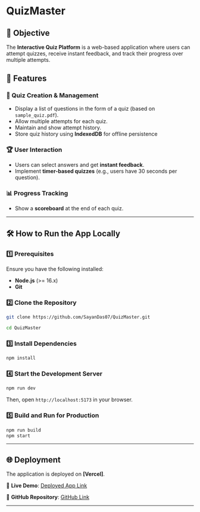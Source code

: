 # QuizMaster

## 📌 Objective
The **Interactive Quiz Platform** is a web-based application where users can attempt quizzes, receive instant feedback, and track their progress over multiple attempts.

## 🚀 Features

### 🎯 Quiz Creation & Management
- Display a list of questions in the form of a quiz (based on `sample_quiz.pdf`).
- Allow multiple attempts for each quiz.
- Maintain and show attempt history.
- Store quiz history using **IndexedDB** for offline persistence

### 🏆 User Interaction
- Users can select answers and get **instant feedback**.
- Implement **timer-based quizzes** (e.g., users have 30 seconds per question).

### 📊 Progress Tracking
- Show a **scoreboard** at the end of each quiz.


---

## 🛠️ How to Run the App Locally

### 1️⃣ Prerequisites
Ensure you have the following installed:
- **Node.js** (>= 16.x)
- **Git**

### 2️⃣ Clone the Repository
```sh
git clone https://github.com/SayanDas07/QuizMaster.git

cd QuizMaster
```

### 3️⃣ Install Dependencies
```sh
npm install
```

### 4️⃣ Start the Development Server
```sh
npm run dev
```
Then, open `http://localhost:5173` in your browser.

### 5️⃣ Build and Run for Production
```sh
npm run build
npm start
```

---

## 🌐 Deployment
The application is deployed on **[Vercel]**.

🔗 **Live Demo**: [Deployed App Link](https://your-deployed-app-link.com)

🔗 **GitHub Repository**: [GitHub Link](https://github.com/SayanDas07/QuizMaster.git)

---

